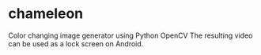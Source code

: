 # chameleon
Color changing image generator using Python OpenCV
The resulting video can be used as a lock screen on Android.
